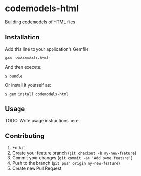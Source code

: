 # codemodels-html

Building codemodels of HTML files

## Installation

Add this line to your application's Gemfile:

    gem 'codemodels-html'

And then execute:

    $ bundle

Or install it yourself as:

    $ gem install codemodels-html

## Usage

TODO: Write usage instructions here

## Contributing

1. Fork it
2. Create your feature branch (`git checkout -b my-new-feature`)
3. Commit your changes (`git commit -am 'Add some feature'`)
4. Push to the branch (`git push origin my-new-feature`)
5. Create new Pull Request

